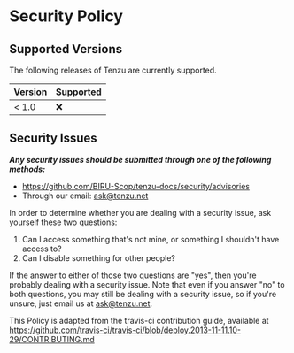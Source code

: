 # Security Policy
## Supported Versions

The following releases of Tenzu are currently supported.

| Version | Supported          |
|---------| ------------------ |
| < 1.0   | :x:                |

## Security Issues

***Any security issues should be submitted through one of the following methods:***
- https://github.com/BIRU-Scop/tenzu-docs/security/advisories
- Through our email: ask@tenzu.net

In order to determine whether you are dealing with a security issue, ask
yourself these two questions:

1. Can I access something that's not mine, or something I shouldn't have access to? 
2. Can I disable something for other people?

If the answer to either of those two questions are "yes", then you're probably
dealing with a security issue. Note that even if you answer "no" to both
questions, you may still be dealing with a security issue, so if you're unsure,
just email us at <ask@tenzu.net>.

This Policy is adapted from the travis-ci contribution guide, available at
https://github.com/travis-ci/travis-ci/blob/deploy.2013-11-11.10-29/CONTRIBUTING.md